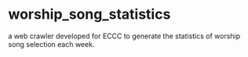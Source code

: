 # worship_song_statistics
a web crawler developed for ECCC to generate the statistics of worship song selection each week.
